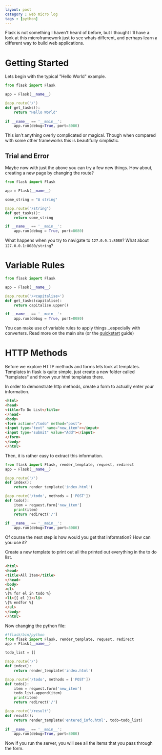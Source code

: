 ```yaml
---
layout: post
category : web micro log
tags : [python]
---
```


Flask is not something I haven't heard of before, but I thought I'll have a look at this microframework
just to see whats different, and perhaps learn a different way to build web applications.

# Getting Started

Lets begin with the typical "Hello World" example.

```python
from flask import Flask

app = Flask(__name__)

@app.route('/')
def get_tasks():
    return "Hello World"
    
if __name__ == '__main__':
    app.run(debug=True, port=8080)
```

This isn't anything overly complicated or magical. Though when compared with some other frameworks this is beautifully simplistic.

## Trial and Error

Maybe now with just the above you can try a few new things. How about, creating a new page by changing the route?

```python
from flask import Flask

app = Flask(__name__)

some_string = "A string"

@app.route('/string')
def get_tasks():
    return some_string

if __name__ == '__main__':
    app.run(debug = True, port=8080)
```

What happens when you try to navigate to `127.0.0.1:8080`? What about `127.0.0.1:8080/string`?

# Variable Rules

```python
from flask import Flask

app = Flask(__name__)

@app.route('/<capitalise>')
def get_tasks(capitalise):
    return capitalise.upper()

if __name__ == '__main__':
    app.run(debug = True, port=8080)
```

You can make use of variable rules to apply things...especially with converters.
Read more on the main site (or the [quickstart](http://flask.pocoo.org/docs/quickstart/) guide)

# HTTP Methods

Before we explore HTTP methods and forms lets look at templates. Templates in flask is quite simple, just create
a new folder called "templates" and throw your html templates there.

In order to demonstrate http methods, create a form to actually enter your information. 

```html
<html>
<head>
<title>To Do List</title>
</head>
<body>
<form action="/todo" method="post">
<input type="text" name="new_item"></input>
<input type="submit" value="Add"></input>
</form>
</body>
</html>
```

Then, it is rather easy to extract this information.

```python
from flask import Flask, render_template, request, redirect
app = Flask(__name__)

@app.route('/')
def index():
    return render_template('index.html')

@app.route('/todo', methods = ['POST'])
def todo():
    item = request.form['new_item']
    print(item)
    return redirect('/')
   
if __name__ == '__main__':
    app.run(debug=True, port=8080)
```

Of course the next step is how would you get that information? How can you use it?

Create a new template to print out all the printed out everything in the to do list.

```html
<html>
<head>
<title>All Item</title>
</head>
<body>
<ul>
\{% for el in todo %}
<li>{{ el }}</li>
\{% endfor %}
</ul>
</body>
</html>
```

Now changing the python file:

```python
#!flask/bin/python
from flask import Flask, render_template, request, redirect
app = Flask(__name__)

todo_list = []

@app.route('/')
def index():
    return render_template('index.html')

@app.route('/todo', methods = ['POST'])
def todo():
    item = request.form['new_item']
    todo_list.append(item)
    print(item)
    return redirect('/')

@app.route('/result')
def result():
    return render_template('entered_info.html', todo=todo_list)
    
if __name__ == '__main__':
    app.run(debug=True, port=8080)
```
    
Now if you run the server, you will see all the items that you pass through the form.




